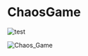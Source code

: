 # ChaosGame

![test](https://user-images.githubusercontent.com/75379917/175610650-71ee6478-3db2-48e3-816a-0ff49bc730e4.png)

![Chaos_Game](https://user-images.githubusercontent.com/75379917/175657795-aad3502a-f61f-4f3a-88a2-4961bad96192.png)
